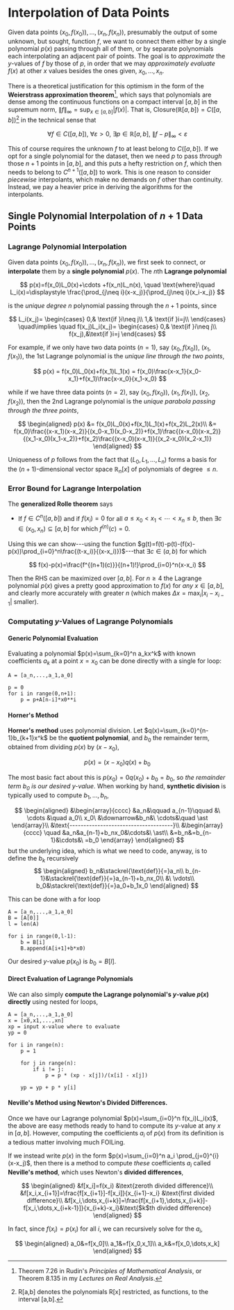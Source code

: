 # Interpolation of Data Points

Given data points $(x_0,f(x_0)),\dots,(x_n,f(x_n))$, presumably the output of some unknown, but sought, function $f$, we want to connect them either by a single polynomial $p(x)$ passing through all of them, or by separate polynomials each interpolating an adjacent pair of points.  The goal is to *approximate* the $y$-values of $f$ by those of $p$, in order that we may *approximately evaluate* $f(x)$ at other $x$ values besides the ones given, $x_0,\dots,x_n$.  

There is a theoretical justification for this optimism in the form of the **Weierstrass approximation theorem**[^2], which says that polynomials are dense among the continuous functions on a compact interval $[a,b]$ in the supremum norm, $\lVert f\rVert_\infty=\sup_{x\in [a,b]}|f(x)|$.  That is, $\text{Closure}(\mathbb{R}[a,b])=C([a,b])$[^1] in the technical sense that 

$$
\forall f\in C([a,b]),\ \forall \varepsilon>0,\ \exists p\in \mathbb{R}[a,b],\ \lVert f-p\rVert_\infty<\varepsilon
$$  

This of course requires the unknown $f$ to at least belong to $C([a,b])$.  If we opt for a single polynomial for the dataset, then we need $p$ to pass *through* those $n+1$ points in $[a,b]$, and this puts a hefty restriction on $f$, which then needs to belong to $C^{n+1}([a,b])$ to work.  This is one reason to consider *piecewise* interpolants, which make no demands on $f$ other than continuity.  Instead, we pay a heavier price in deriving the algorithms for the interpolants.  

## Single Polynomial Interpolation of $n+1$ Data Points

### Lagrange Polynomial Interpolation 

Given data points $(x_0,f(x_0)),\dots,(x_n,f(x_n))$, we first seek to connect, or **interpolate** them by a **single polynomial** $p(x)$.  The $n\text{th}$ **Lagrange polynomial** 

$$
p(x)=f(x_0)L_0(x)+\cdots +f(x_n)L_n(x),
\quad \text{where}\quad L_i(x)=\displaystyle \frac{\prod_{j\neq i}(x-x_j)}{\prod_{j\neq i}(x_i-x_j)}
$$

is the *unique degree* $n$ polynomial passing through the $n+1$ points, since 

$$
L_i(x_j)=
\begin{cases}
0,& \text{if }i\neq j\\ 
1,& \text{if }i=j\\
\end{cases}
\quad\implies \quad
f(x_j)L_i(x_j)=
\begin{cases}
0,& \text{if }i\neq j\\ 
f(x_j),&\text{if }i=j
\end{cases}
$$  

For example, if we only have two data points ($n=1$), say $(x_0,f(x_0))$, $(x_1,f(x_1))$, the 1st Lagrange polynomial is the *unique line through the two points*, 

$$
p(x)    = f(x_0)L_0(x)+f(x_1)L_1(x)
        = f(x_0)\frac{x-x_1}{x_0-x_1}+f(x_1)\frac{x-x_0}{x_1-x_0}
$$

while if we have three data points ($n=2$), say $(x_0,f(x_0))$, $(x_1,f(x_1))$, $(x_2,f(x_2))$, then the 2nd Lagrange polynomial is the *unique parabola passing through the three points*,

$$
\begin{aligned}
p(x)    &= f(x_0)L_0(x)+f(x_1)L_1(x)+f(x_2)L_2(x)\\
        &= f(x_0)\frac{(x-x_1)(x-x_2)}{(x_0-x_1)(x_0-x_2)}+f(x_1)\frac{(x-x_0)(x-x_2)}{(x_1-x_0)(x_1-x_2)}+f(x_2)\frac{(x-x_0)(x-x_1)}{(x_2-x_0)(x_2-x_1)}
\end{aligned}
$$

Uniqueness of $p$ follows from the fact that $(L_0, L_1,\dots, L_n)$ forms a basis for the $(n+1)$-dimensional vector space $\mathbb{R}_n[x]$ of polynomials of degree $\leq n$. 

### Error Bound for Lagrange Interpolation

The **generalized Rolle theorem** says

* If $f\in C^n([a,b])$ and if $f(x_i)=0$ for all $a\leq x_0< x_1<\cdots< x_n\leq b$, then $\exists c\in (x_0,x_n)\subseteq [a,b]$ for which $f^{(n)}(c)=0$.  

Using this we can show---using the function $g(t)=f(t)-p(t)-(f(x)-p(x))\prod_{i=0}^n\frac{(t-x_i)}{(x-x_i)})$---that $\exists c\in (a,b)$ for which 

$$
f(x)-p(x)=\frac{f^{(n+1)(c)}}{(n+1)!}\prod_{i=0}^n(x-x_i)
$$

Then the RHS can be maximized over $[a,b]$.  For $n\geq 4$ the Lagrange polynomial $p(x)$ gives a pretty good approximation to $f(x)$ for *any* $x\in [a,b]$, and clearly more accurately with greater $n$ (which makes $\Delta x=\max_i |x_i-x_{i-1}|$ smaller).  

### Computating $y$-Values of Lagrange Polynomials 

#### Generic Polynomial Evaluation

Evaluating a polynomial $p(x)=\sum_{k=0}^n a_kx^k$ with known coefficients $a_k$ at a point $x=x_0$ can be done directly with a single for loop:  

```
A = [a_n,...,a_1,a_0]

p = 0
for i in range(0,n+1):
    p = p+A[n-i]*x0**i
```

#### Horner's Method 

**Horner's method** uses polynomial division.  Let $q(x)=\sum_{k=0}^{n-1}b_{k+1}x^k$ be the **quotient polynomial**, and $b_0$ the remainder term, obtained from dividing $p(x)$ by $(x-x_0)$,

$$
p(x)=(x-x_0)q(x)+b_0
$$

The most basic fact about this is $p(x_0)=0q(x_0)+b_0=b_0$, so *the remainder term $b_0$ is our desired $y$-value*.  When working by hand, **synthetic division** is typically used to compute $b_1,\dots, b_n$,

$$
\begin{aligned}
&\begin{array}{cccc}
        &a_n&\qquad a_{n-1}\qquad &\ \cdots &\quad a_0\\
        x_0\ &\downarrow&b_n&\ \cdots&\quad \ast
\end{array}\\
&\text{-------------------------------------}\\
&\begin{array}{cccc}
        \quad &a_n&a_{n-1}+b_nx_0&\cdots&\ \ast\\
        &=b_n&=b_{n-1}&\cdots&\ =b_0
\end{array}
\end{aligned}
$$
but the underlying idea, which is what we need to code, anyway, is to define the $b_k$ recursively
$$
\begin{aligned}
b_n&\stackrel{\text{def}}{=}a_n\\
b_{n-1}&\stackrel{\text{def}}{=}a_{n-1}+b_nx_0\\
&\ \vdots\\
b_0&\stackrel{\text{def}}{=}a_0+b_1x_0
\end{aligned}
$$

This can be done with a for loop

```
A = [a_n,...,a_1,a_0]
B = [A[0]]
l = len(A)

for i in range(0,l-1):
    b = B[i]
    B.append(A[i+1]+b*x0)
```

Our desired $y$-value $p(x_0)$ is $b_0=B[l]$.  

#### Direct Evaluation of Lagrange Polynomials

We can also simply **compute the Lagrange polynomial's $y$-value $p(x)$ directly** using nested for loops,

```
A = [a_n,...,a_1,a_0]
x = [x0,x1,...,xn] 
xp = input x-value where to evaluate
yp = 0

for i in range(n):
    p = 1

    for j in range(n):
        if i != j:
            p = p * (xp - x[j])/(x[i] - x[j])
    
    yp = yp + p * y[i]    

```

#### Neville's Method using Newton's Divided Differences.  

Once we have our Lagrange polynomial $p(x)=\sum_{i=0}^n f(x_i)L_i(x)$, the above are easy methods ready to hand to compute its $y$-value at any $x$ in $[a,b]$.  However, computing the coefficients $a_i$ of $p(x)$ from its definition is a tedious matter involving much FOILing.  

If we instead write $p(x)$ in the form $p(x)=\sum_{i=0}^n a_i \prod_{j=0}^{i}(x-x_j)$, then there is a method to compute *these* coefficients $a_i$ called **Neville's method**, which uses Newton's **divided differences**, 

$$
\begin{aligned}
&f[x_i]=f(x_i)  &\text{zeroth divided difference}\\
&f[x_i,x_{i+1}]=\frac{f[x_{i+1}]-f[x_i]}{x_{i+1}-x_i} &\text{first divided difference}\\
&f[x_i,\dots,x_{i+k}]=\frac{f[x_{i+1},\dots,x_{i+k}]-f[x_i,\dots,x_{i+k-1}]}{x_{i+k}-x_i}&\text{$k$th divided difference}
\end{aligned}
$$

In fact, since $f(x_i)=p(x_i)$ for all $i$, we can recursively solve for the $a_i$,

$$
\begin{aligned}
a_0&=f[x_0]\\
a_1&=f[x_0,x_1]\\
a_k&=f[x_0,\dots,x_k]
\end{aligned}
$$


[^1]: R[a,b] denotes the polynomials R[x] restricted, as functions, to the interval [a,b].
[^2]:  Theorem 7.26 in Rudin's *Principles of Mathematical Analysis*, or Theorem 8.135 in my *Lectures on Real Analysis*. 